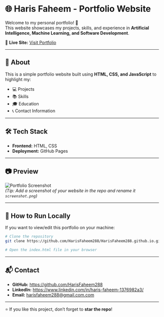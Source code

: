 ````markdown
````
# 🌐 Haris Faheem - Portfolio Website

Welcome to my personal portfolio! 🚀  
This website showcases my projects, skills, and experience in **Artificial Intelligence, Machine Learning, and Software Development**.  

🔗 **Live Site:** [Visit Portfolio](https://HarisFaheem288.github.io)  

---

## 📌 About
This is a simple portfolio website built using **HTML, CSS, and JavaScript** to highlight my:
- 💻 Projects
- 📚 Skills
- 🎓 Education
- 📞 Contact Information

---

## 🛠️ Tech Stack
- **Frontend:** HTML, CSS  
- **Deployment:** GitHub Pages  

---

## 📷 Preview
![Portfolio Screenshot](./s.png)  
*(Tip: Add a screenshot of your website in the repo and rename it `screenshot.png`)*

---

## 🚀 How to Run Locally
If you want to view/edit this portfolio on your machine:
```bash
# Clone the repository
git clone https://github.com/HarisFaheem288/HarisFaheem288.github.io.git

# Open the index.html file in your browser
````

---

## 📬 Contact

* **GitHub:** https://github.com/HarisFaheem288
* **LinkedIn:** https://www.linkedin.com/in/haris-faheem-1376982a3/
* **Email:** harisfaheem288@gmail.com.com

---

⭐ If you like this project, don’t forget to **star the repo**!


